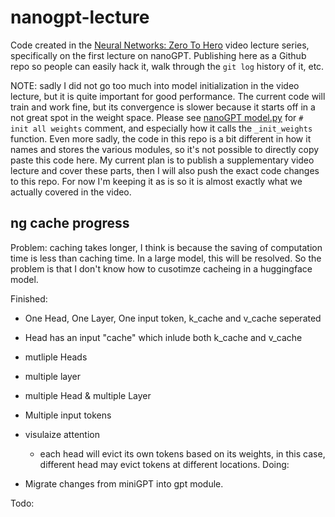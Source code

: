 
# nanogpt-lecture

Code created in the [Neural Networks: Zero To Hero](https://karpathy.ai/zero-to-hero.html) video lecture series, specifically on the first lecture on nanoGPT. Publishing here as a Github repo so people can easily hack it, walk through the `git log` history of it, etc.

NOTE: sadly I did not go too much into model initialization in the video lecture, but it is quite important for good performance. The current code will train and work fine, but its convergence is slower because it starts off in a not great spot in the weight space. Please see [nanoGPT model.py](https://github.com/karpathy/nanoGPT/blob/master/model.py) for `# init all weights` comment, and especially how it calls the `_init_weights` function. Even more sadly, the code in this repo is a bit different in how it names and stores the various modules, so it's not possible to directly copy paste this code here. My current plan is to publish a supplementary video lecture and cover these parts, then I will also push the exact code changes to this repo. For now I'm keeping it as is so it is almost exactly what we actually covered in the video.

## ng cache progress

Problem: caching takes longer, I think is because the saving of computation time is less than caching time. In a large model, this will be resolved. So the problem is that I don't know how to cusotimze cacheing in a huggingface model.

Finished:

- One Head, One Layer, One input token, k_cache and v_cache seperated
- Head has an input "cache" which inlude both k_cache and v_cache
- mutliple Heads
- multiple layer
- multiple Head & multiple Layer
- Multiple input tokens
- visulaize attention
  - each head will evict its own tokens based on its weights, in this case, different head may evict tokens at different locations.
Doing:

- Migrate changes from miniGPT into gpt module.

Todo:

